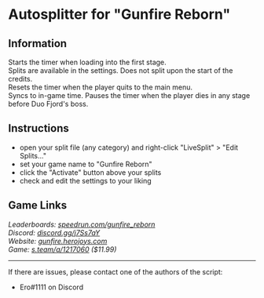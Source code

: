 # Autosplitter for "Gunfire Reborn"
## Information
Starts the timer when loading into the first stage.  
Splits are available in the settings. Does not split upon the start of the credits.  
Resets the timer when the player quits to the main menu.  
Syncs to in-game time. Pauses the timer when the player dies in any stage before Duo Fjord's boss.

## Instructions
* open your split file (any category) and right-click "LiveSplit" > "Edit Splits..."
* set your game name to "Gunfire Reborn"
* click the "Activate" button above your splits
* check and edit the settings to your liking

## Game Links
*Leaderboards: [speedrun.com/gunfire_reborn](https://speedrun.com/gunfire_reborn)*  
*Discord: [discord.gg/j7Ss7aY](https://discord.gg/j7Ss7aY)*  
*Website: [gunfire.herojoys.com](https://gunfire.herojoys.com/en)*  
*Game: [s.team/a/1217060](https://s.team/a/1217060) ($11.99)*

---
If there are issues, please contact one of the authors of the script:  
* Ero#1111 on Discord